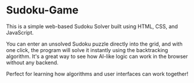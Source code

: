 # Sudoku-Game

This is a simple web-based Sudoku Solver built using HTML, CSS, and JavaScript.

You can enter an unsolved Sudoku puzzle directly into the grid, and with one click, the program will solve it instantly using the backtracking algorithm. It's a great way to see how AI-like logic can work in the browser without any backend.

Perfect for learning how algorithms and user interfaces can work together!

